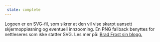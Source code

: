 ```yaml
---
 state: complete
---
```

Logoen er en SVG-fil, som sikrer at den vil vise skarpt uansett skjermoppløsning og eventuell innzooming. En PNG fallback benyttes for nettleseres som ikke støtter SVG. Les mer på: [Brad Frost sin blogg.](http://bradfrostweb.com/blog/mobile/hi-res-optimization/)
